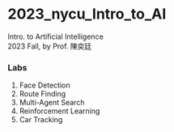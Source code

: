 # 2023_nycu_Intro_to_AI
Intro. to Artificial Intelligence\
2023 Fall, by Prof. 陳奕廷

### Labs
1. Face Detection
2. Route Finding
3. Multi-Agent Search
4. Reinforcement Learning
5. Car Tracking
